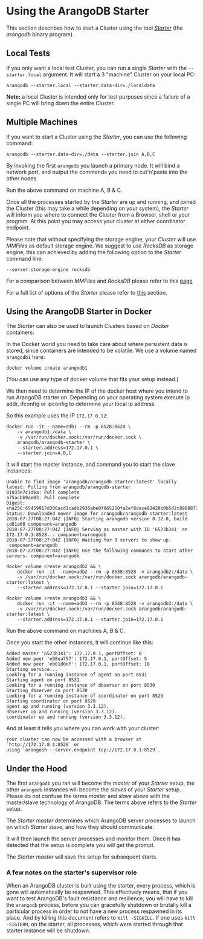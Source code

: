 Using the ArangoDB Starter
==========================

This section describes how to start a Cluster using the tool [_Starter_](../../Programs/Starter/README.md)
(the _arangodb_ binary program).

Local Tests
-----------

If you only want a local test Cluster, you can run a single _Starter_ with the 
`--starter.local` argument. It will start a 3 "machine" Cluster on your local PC:

```
arangodb --starter.local --starter.data-dir=./localdata
```

**Note:** a local Cluster is intended only for test purposes since a failure of 
a single PC will bring down the entire Cluster.

Multiple Machines
-----------------

If you want to start a Cluster using the _Starter_, you can use the following command:

```
arangodb --starter.data-dir=./data --starter.join A,B,C
```
By invoking the first `arangodb` you launch a primary node. It will bind a network port, and output the commands you need to cut'n'paste into the other nodes.

Run the above command on machine A, B & C. 

Once all the processes started by the _Starter_ are up and running, and joined the
Cluster (this may take a while depending on your system), the _Starter_ will inform
you where to connect the Cluster from a Browser, shell or your program.
At this point you may access your cluster at either coordinator endpoint. 

Please note that without specifying the storage engine, your _Cluster_ will use _MMFiles_ as default storage engine. We suggest to use _RocksDB_ as storage engine, this can achieved by adding the following option to the _Starter_ command line:

```
--server.storage-engine rocksdb
```
For a comparison between _MMFiles_ and _RocksDB_ please refer to this [page](https://www.arangodb.com/why-arangodb/comparing-rocksdb-mmfiles-storage-engines/)

For a full list of options of the _Starter_ please refer to [this](../../Programs/Starter/Options.md)
section.

Using the ArangoDB Starter in Docker
------------------------------------

The _Starter_ can also be used to launch Clusters based on _Docker_ containers:

In the Docker world you need to take care about where persistent data is stored, since containers are intended to be volatile. We use a volume named `arangodb1` here:

```
docker volume create arangodb1
```
(You can use any type of docker volume that fits your setup instead.)

We then need to determine the IP of the docker host where you intend to run ArangoDB starter on. Depending on your operating system execute ip addr, ifconfig or ipconfig to determine your local ip address.

So this example uses the IP `172.17.0.12`:

```
docker run -it --name=adb1 --rm -p 8528:8528 \
    -v arangodb1:/data \
    -v /var/run/docker.sock:/var/run/docker.sock \
    arangodb/arangodb-starter \
    --starter.address=172.17.0.1 \
	--starter.join=A,B,C
```
It will start the master instance, and command you to start the slave instances:

```
Unable to find image 'arangodb/arangodb-starter:latest' locally
latest: Pulling from arangodb/arangodb-starter
81033e7c1d6a: Pull complete 
a75acbb9ae03: Pull complete 
Digest: sha256:65459917d300acd1cadb2936abe0f865250fa2ef8dace82428b0b5d2c8988870
Status: Downloaded newer image for arangodb/arangodb-starter:latest
2018-07-27T08:27:04Z |INFO| Starting arangodb version 0.12.0, build cd81a60 component=arangodb
2018-07-27T08:27:04Z |INFO| Serving as master with ID '6523b341' on 172.17.0.1:8528... component=arangodb
2018-07-27T08:27:04Z |INFO| Waiting for 3 servers to show up.
 component=arangodb
2018-07-27T08:27:04Z |INFO| Use the following commands to start other servers: component=arangodb

docker volume create arangodb2 && \
    docker run -it --name=adb2 --rm -p 8538:8528 -v arangodb2:/data \
    -v /var/run/docker.sock:/var/run/docker.sock arangodb/arangodb-starter:latest \
    --starter.address=172.17.0.1 --starter.join=172.17.0.1

docker volume create arangodb3 && \
    docker run -it --name=adb3 --rm -p 8548:8528 -v arangodb3:/data \
    -v /var/run/docker.sock:/var/run/docker.sock arangodb/arangodb-starter:latest \
    --starter.address=172.17.0.1 --starter.join=172.17.0.1
```
Run the above command on machines A, B & C.

Once you start the other instances, it will continue like this:

```
Added master '6523b341': 172.17.0.1, portOffset: 0
Added new peer 'e98ea757': 172.17.0.1, portOffset: 5
Added new peer 'eb01d0ef': 172.17.0.1, portOffset: 10
Starting service...
Looking for a running instance of agent on port 8531
Starting agent on port 8531
Looking for a running instance of dbserver on port 8530
Starting dbserver on port 8530
Looking for a running instance of coordinator on port 8529
Starting coordinator on port 8529
agent up and running (version 3.3.12).
dbserver up and running (version 3.3.12).
coordinator up and running (version 3.3.12).
```

And at least it tells you where you can work with your cluster:

```
Your cluster can now be accessed with a browser at `http://172.17.0.1:8529` or
using `arangosh --server.endpoint tcp://172.17.0.1:8529`.
```
Under the Hood
--------------
The first `arangodb` you ran will become the _master_ of your _Starter_
setup, the other `arangodb` instances will become the _slaves_ of your _Starter_
setup. Please do not confuse the terms _master_ and _slave_ above with the master/slave
technology of ArangoDB. The terms above refers to the _Starter_ setup.

The _Starter_ _master_ determines which ArangoDB server processes to launch on which
_Starter_ _slave_, and how they should communicate. 

It will then launch the server processes and monitor them. Once it has detected
that the setup is complete you will get the prompt. 

The _Starter_ _master_ will save the setup for subsequent starts. 

### A few notes on the starter's supervisor role

When an ArangoDB cluster is built using the starter, every process,
which is gone will automatically be respawned. This effectively means,
that if you want to test ArangoDB's fault resistance and resilience,
you will have to kill the `arangodb` process, before you can
gracefully shutdown or brutally kill a particular process in order to
not have a new process respawned in its place. And by killing this
document refers to `kill -SIGKILL`. If one uses `kill -SIGTERM`, on
the starter, all processes, which were started through that starter
instance will be shutdown.


